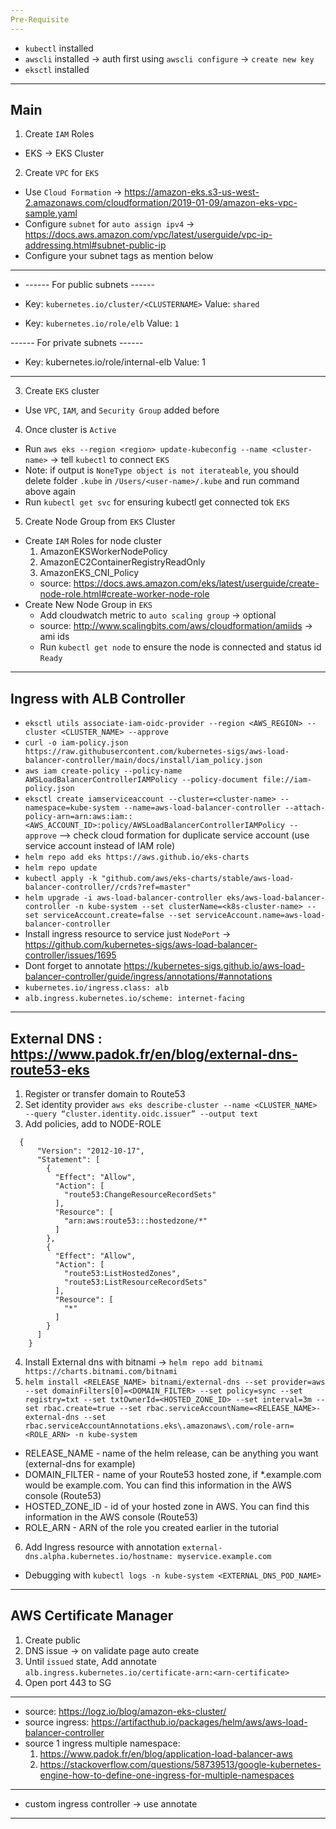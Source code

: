 ```yaml
---
Pre-Requisite
---
```

- `kubectl` installed
- `awscli` installed -> auth first using `awscli configure` -> `create new key`
- `eksctl` installed

---
Main
---
1. Create `IAM` Roles
  - EKS -> EKS Cluster
2. Create `VPC` for `EKS`
  - Use `Cloud Formation` -> https://amazon-eks.s3-us-west-2.amazonaws.com/cloudformation/2019-01-09/amazon-eks-vpc-sample.yaml
  - Configure `subnet` for `auto assign ipv4` -> https://docs.aws.amazon.com/vpc/latest/userguide/vpc-ip-addressing.html#subnet-public-ip
  - Configure your subnet tags as mention below
-----------------
  - ------ For public subnets ------
  - Key: `kubernetes.io/cluster/<CLUSTERNAME>`
    Value: `shared`

  - Key: `kubernetes.io/role/elb`
    Value: `1`

  ------ For private subnets ------
  - Key: kubernetes.io/role/internal-elb
    Value: 1
---------------------
3. Create `EKS` cluster
  - Use `VPC`, `IAM`, and `Security Group` added before
4. Once cluster is `Active`
  - Run `aws eks --region <region> update-kubeconfig --name <cluster-name>` -> tell `kubectl` to connect `EKS`
  - Note: if output is `NoneType object is not iterateable`, you should delete folder `.kube` in `/Users/<user-name>/.kube` and run command above again
  - Run `kubectl get svc` for ensuring kubectl get connected tok `EKS`
5. Create Node Group from `EKS` Cluster
  - Create `IAM` Roles for node cluster
    1. AmazonEKSWorkerNodePolicy
    2. AmazonEC2ContainerRegistryReadOnly
    3. AmazonEKS_CNI_Policy
    - source: https://docs.aws.amazon.com/eks/latest/userguide/create-node-role.html#create-worker-node-role
  - Create New Node Group in `EKS`  
    - Add cloudwatch metric to `auto scaling group` -> optional
    - source: http://www.scalingbits.com/aws/cloudformation/amiids -> ami ids
    - Run `kubectl get node` to ensure the node is connected and status id `Ready`

---
Ingress with ALB Controller
---
- `eksctl utils associate-iam-oidc-provider --region <AWS_REGION> --cluster <CLUSTER_NAME> --approve`
- `curl -o iam-policy.json https://raw.githubusercontent.com/kubernetes-sigs/aws-load-balancer-controller/main/docs/install/iam_policy.json`
- `aws iam create-policy --policy-name AWSLoadBalancerControllerIAMPolicy --policy-document file://iam-policy.json`
- `eksctl create iamserviceaccount --cluster=<cluster-name> --namespace=kube-system --name=aws-load-balancer-controller --attach-policy-arn=arn:aws:iam::<AWS_ACCOUNT_ID>:policy/AWSLoadBalancerControllerIAMPolicy --approve` --> check cloud formation for duplicate service account (use service account instead of IAM role)
- `helm repo add eks https://aws.github.io/eks-charts`
- `helm repo update`
- `kubectl apply -k "github.com/aws/eks-charts/stable/aws-load-balancer-controller//crds?ref=master"`
- `helm upgrade -i aws-load-balancer-controller eks/aws-load-balancer-controller -n kube-system --set clusterName=<k8s-cluster-name> --set serviceAccount.create=false --set serviceAccount.name=aws-load-balancer-controller`
- Install ingress resource to service just `NodePort` -> https://github.com/kubernetes-sigs/aws-load-balancer-controller/issues/1695
- Dont forget to annotate https://kubernetes-sigs.github.io/aws-load-balancer-controller/guide/ingress/annotations/#annotations
- `kubernetes.io/ingress.class: alb`
- `alb.ingress.kubernetes.io/scheme: internet-facing`

---
External DNS : https://www.padok.fr/en/blog/external-dns-route53-eks
---
1. Register or transfer domain to Route53
2. Set identity provider `aws eks describe-cluster --name <CLUSTER_NAME> --query “cluster.identity.oidc.issuer” --output text`
3. Add policies, add to NODE-ROLE
```
  {
      "Version": "2012-10-17",
      "Statement": [
        {
          "Effect": "Allow",
          "Action": [
            "route53:ChangeResourceRecordSets"
          ],
          "Resource": [
            "arn:aws:route53:::hostedzone/*"
          ]
        },
        {
          "Effect": "Allow",
          "Action": [
            "route53:ListHostedZones",
            "route53:ListResourceRecordSets"
          ],
          "Resource": [
            "*"
          ]
        }
      ]
    }
```
4. Install External dns with bitnami -> `helm repo add bitnami https://charts.bitnami.com/bitnami`
5. `helm install <RELEASE_NAME> bitnami/external-dns --set provider=aws --set domainFilters[0]=<DOMAIN_FILTER> --set policy=sync --set registry=txt --set txtOwnerId=<HOSTED_ZONE_ID> --set interval=3m --set rbac.create=true --set rbac.serviceAccountName=<RELEASE_NAME>-external-dns --set rbac.serviceAccountAnnotations.eks\.amazonaws\.com/role-arn=<ROLE_ARN> -n kube-system`
  - RELEASE_NAME - name of the helm release, can be anything you want (external-dns for example)
  - DOMAIN_FILTER - name of your Route53 hosted zone, if *.example.com would be example.com. You can find this information in the AWS console (Route53)
  - HOSTED_ZONE_ID - id of your hosted zone in AWS. You can find this information in the AWS console (Route53)
  - ROLE_ARN - ARN of the role you created earlier in the tutorial
6. Add Ingress resource with annotation `external-dns.alpha.kubernetes.io/hostname: myservice.example.com ` 
- Debugging with `kubectl logs -n kube-system <EXTERNAL_DNS_POD_NAME>`

---
AWS Certificate Manager
---
1. Create public
2. DNS issue -> on validate page auto create
3. Until `issued` state, Add annotate `alb.ingress.kubernetes.io/certificate-arn:<arn-certificate>`
4. Open port 443 to SG 
--------------------------------------------------------------------------------------------------------

- source: https://logz.io/blog/amazon-eks-cluster/
- source ingress: https://artifacthub.io/packages/helm/aws/aws-load-balancer-controller
- source 1 ingress multiple namespace:
  1. https://www.padok.fr/en/blog/application-load-balancer-aws
  2. https://stackoverflow.com/questions/58739513/google-kubernetes-engine-how-to-define-one-ingress-for-multiple-namespaces

-------------------------------------------------------------------------------------------------------- 
- custom ingress controller -> use annotate
--------------------------------------------------------------------------------------------------------
